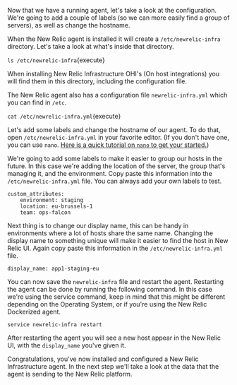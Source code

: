 Now that we have a running agent, let's take a look at the configuration. We're going to add a couple of labels (so we can more easily find a group of servers), as well as change the hostname.

When the New Relic agent is installed it will create a `/etc/newrelic-infra` directory. Let's take a look at what's inside that directory.

`ls /etc/newrelic-infra`{execute}

When installing New Relic Infrastructure OHI's (On host integrations) you will find them in this directory, including the configuration file.

The New Relic agent also has a configuration file `newrelic-infra.yml` which you can find in `/etc`.

`cat /etc/newrelic-infra.yml`{execute}

Let's add some labels and change the hostname of our agent. To do that, open `/etc/newrelic-infra.yml` in your favorite editor. (If you don't have one, you can use `nano`. [Here is a quick tutorial on `nano` to get your started.](https://wiki.gentoo.org/wiki/Nano/Basics_Guide))

We're going to add some labels to make it easier to group our hosts in the future. In this case we're adding the location of the server, the group that's managing it, and the environment. Copy paste this information into the `/etc/newrelic-infra.yml` file. You can always add your own labels to test.

```
custom_attributes:
    environment: staging
    location: eu-brussels-1
    team: ops-falcon
```

Next thing is to change our display name, this can be handy in environments where a lot of hosts share the same name. Changing the display name to something unique will make it easier to find the host in New Relic UI. Again copy paste this information in the `/etc/newrelic-infra.yml` file.

```
display_name: app1-staging-eu
```

You can now save the `newrelic-infra` file and restart the agent. Restarting the agent can be done by running the following command. In this case we're using the service command, keep in mind that this might be different depending on the Operating System, or if you're using the New Relic Dockerized agent.

`service newrelic-infra restart`

After restarting the agent you will see a new host appear in the New Relic UI, with the `display_name` you've given it.

Congratulations, you've now installed and configured a New Relic Infrastructure agent. In the next step we'll take a look at the data that the agent is sending to the New Relic platform.

